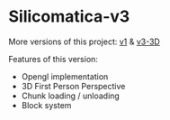 # Silicomatica-v3

More versions of this project:
[v1](https://github.com/Lavarite/Silicomatica-v1) & [v3-3D](https://github.com/Lavarite/Silicomatica-v2-Python>)

Features of this version: 
 - Opengl implementation
 - 3D First Person Perspective
 - Chunk loading / unloading
 - Block system
